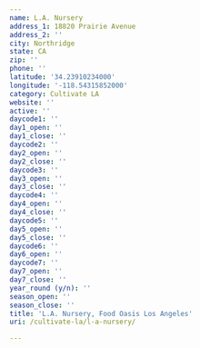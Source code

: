 ```yaml
---
name: L.A. Nursery
address_1: 18820 Prairie Avenue
address_2: ''
city: Northridge
state: CA
zip: ''
phone: ''
latitude: '34.23910234000'
longitude: '-118.54315852000'
category: Cultivate LA
website: ''
active: ''
daycode1: ''
day1_open: ''
day1_close: ''
daycode2: ''
day2_open: ''
day2_close: ''
daycode3: ''
day3_open: ''
day3_close: ''
daycode4: ''
day4_open: ''
day4_close: ''
daycode5: ''
day5_open: ''
day5_close: ''
daycode6: ''
day6_open: ''
daycode7: ''
day7_open: ''
day7_close: ''
year_round (y/n): ''
season_open: ''
season_close: ''
title: 'L.A. Nursery, Food Oasis Los Angeles'
uri: /cultivate-la/l-a-nursery/

---
```

